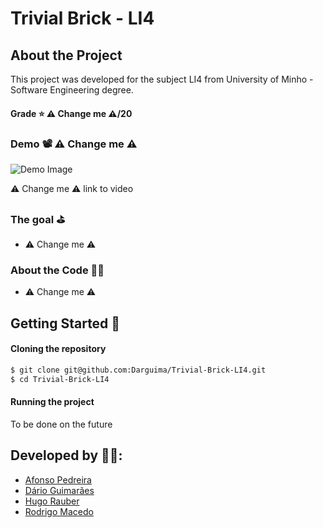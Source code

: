 # Trivial Brick - LI4

## About the Project

This project was developed for the subject LI4 from University of Minho - Software Engineering degree.

#### Grade ⭐️ ⚠️ Change me ⚠️/20

### Demo 📽️ ⚠️ Change me ⚠️

![Demo Image](./readme/_.png)

⚠️ Change me ⚠️ link to video

### The goal ⛳️

* ⚠️ Change me ⚠️ 

### About the Code 🧑‍💻

* ⚠️ Change me ⚠️ 

## Getting Started 🚀

#### Cloning the repository

```bash
$ git clone git@github.com:Darguima/Trivial-Brick-LI4.git
$ cd Trivial-Brick-LI4
```

#### Running the project

To be done on the future

## Developed by 🧑‍💻:

- [Afonso Pedreira](https://github.com/afooonso)
- [Dário Guimarães](https://github.com/darguima)
- [Hugo Rauber](https://github.com/HugoLRauber)
- [Rodrigo Macedo](https://github.com/rmufasa)
